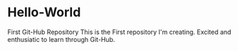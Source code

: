 # Hello-World
First Git-Hub Repository
This is the First repository I'm creating. Excited and enthusiatic to learn through Git-Hub. 
